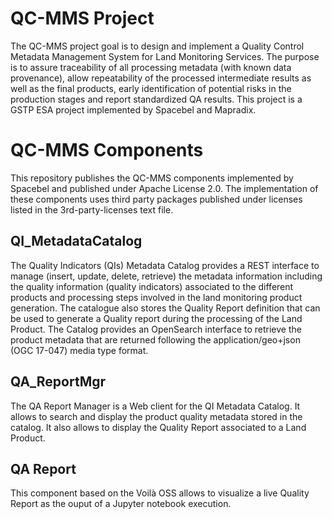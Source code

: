 # QC-MMS Project

The QC-MMS project goal is to design and implement a Quality Control Metadata Management System for Land Monitoring Services.
The purpose is  to assure traceability of all processing metadata (with known data provenance), allow repeatability of the processed intermediate results as well as the final products, 
early identification of potential risks in the production stages and report standardized QA results.
This project is a GSTP ESA project implemented by Spacebel and Mapradix. 

# QC-MMS Components
This repository publishes the QC-MMS components implemented by Spacebel and published under Apache License 2.0. The implementation of these components uses third party packages published under licenses listed in the 3rd-party-licenses text file.

## QI_MetadataCatalog
The Quality Indicators (QIs)  Metadata Catalog provides a REST interface to manage (insert, update, delete, retrieve) the metadata information including the quality information (quality indicators) 
associated to the different products and processing steps involved in the land monitoring product generation. The catalogue also stores the Quality Report definition that can be used to generate a Quality report during the processing of the Land Product.
The Catalog provides an OpenSearch interface to retrieve the product metadata that are returned following the application/geo+json (OGC 17-047) media type format.

## QA_ReportMgr

The QA Report Manager is a Web client for the QI Metadata Catalog. It allows to search and display the product quality metadata stored in the catalog. 
It also allows to display the Quality Report associated to a Land Product.

## QA Report
This component based on the Voilà OSS allows to visualize a live Quality Report as the ouput of a Jupyter notebook execution.




